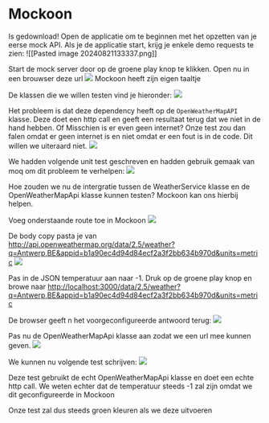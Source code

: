 # Mockoon
Is gedownload!
Open de applicatie om te beginnen met het opzetten van je eerse mock API.
Als je de applicatie start, krijg je enkele demo requests te zien:
![[Pasted image 20240821133337.png]]

Start de mock server door op de groene play knop te klikken. Open nu in een brouwser deze url
![](https://apwt.gitbook.io/~gitbook/image?url=https%3A%2F%2F4058530821-files.gitbook.io%2F%7E%2Ffiles%2Fv0%2Fb%2Fgitbook-legacy-files%2Fo%2Fassets%252Fg-pro-software-testing%252F-MMl6IOPHkFgo4gte-hT%252F-MMl6U3deotVe5pb6GXn%252F6.png%3Fgeneration%3D1606068073743949%26alt%3Dmedia&width=768&dpr=4&quality=100&sign=33d81935&sv=1)
Mockoon heeft zijn eigen taaltje

De klassen die we willen testen vind je hieronder:
![](https://apwt.gitbook.io/~gitbook/image?url=https%3A%2F%2F4058530821-files.gitbook.io%2F%7E%2Ffiles%2Fv0%2Fb%2Fgitbook-legacy-files%2Fo%2Fassets%252Fg-pro-software-testing%252F-MMl6IOPHkFgo4gte-hT%252F-MMl6U3eD0r4WtkzDvjj%252F7.png%3Fgeneration%3D1606068073772952%26alt%3Dmedia&width=768&dpr=4&quality=100&sign=acf240fe&sv=1)

Het probleem is dat deze dependency heeft op de `OpenWeatherMapAPI` klasse. Deze doet een http call en geeft een resultaat terug dat we niet in de hand hebben. Of Misschien is er even geen internet? Onze test zou dan falen omdat er geen internet is en niet omdat er een fout is in de code. Dit willen we uiteraard niet.
![](https://apwt.gitbook.io/~gitbook/image?url=https%3A%2F%2F4058530821-files.gitbook.io%2F%7E%2Ffiles%2Fv0%2Fb%2Fgitbook-legacy-files%2Fo%2Fassets%252Fg-pro-software-testing%252F-MMl6IOPHkFgo4gte-hT%252F-MMl6U3fO8G9e-O2liup%252F8.png%3Fgeneration%3D1606068073831427%26alt%3Dmedia&width=768&dpr=4&quality=100&sign=555eb533&sv=1)

We hadden volgende unit test geschreven en hadden gebruik gemaak van moq om dit probleem te verhelpen:
![](https://apwt.gitbook.io/~gitbook/image?url=https%3A%2F%2F4058530821-files.gitbook.io%2F%7E%2Ffiles%2Fv0%2Fb%2Fgitbook-legacy-files%2Fo%2Fassets%252Fg-pro-software-testing%252F-MMl6IOPHkFgo4gte-hT%252F-MMl6U3gbJBHIythj-fC%252F9.png%3Fgeneration%3D1606068073754311%26alt%3Dmedia&width=768&dpr=4&quality=100&sign=fca6cc37&sv=1)

Hoe zouden we nu de intergratie tussen de WeatherService klasse en de OpenWeatherMapApi klasse kunnen testen? Mockoon kan ons hierbij helpen.

Voeg onderstaande route toe in Mockoon
![](https://apwt.gitbook.io/~gitbook/image?url=https%3A%2F%2F4058530821-files.gitbook.io%2F%7E%2Ffiles%2Fv0%2Fb%2Fgitbook-legacy-files%2Fo%2Fassets%252Fg-pro-software-testing%252F-MMl6IOPHkFgo4gte-hT%252F-MMl6U3hAjjudtvChKvo%252F10.png%3Fgeneration%3D1606068073784706%26alt%3Dmedia&width=768&dpr=4&quality=100&sign=429e03fa&sv=1)

De body copy pasta je van http://api.openweathermap.org/data/2.5/weather?q=Antwerp,BE&appid=b1a90ec4d94d84ecf2a3f2bb634b970d&units=metric
![](https://apwt.gitbook.io/~gitbook/image?url=https%3A%2F%2F4058530821-files.gitbook.io%2F%7E%2Ffiles%2Fv0%2Fb%2Fgitbook-legacy-files%2Fo%2Fassets%252Fg-pro-software-testing%252F-MMl6IOPHkFgo4gte-hT%252F-MMl6U3iMGqEJmX05RMV%252F11.png%3Fgeneration%3D1606068073745675%26alt%3Dmedia&width=768&dpr=4&quality=100&sign=708dfe64&sv=1)

Pas in de JSON temperatuur aan naar -1. Druk op de groene play knop en browe naar [http://localhost:3000/data/2.5/weather?q=Antwerp,BE&appid=b1a90ec4d94d84ecf2a3f2bb634b970d&units=metric](http://localhost:3000/data/2.5/weather?q=Antwerp,BE&appid=b1a90ec4d94d84ecf2a3f2bb634b970d&units=metric)

De browser geeft n het voorgeconfigureerde antwoord terug:
![](https://apwt.gitbook.io/~gitbook/image?url=https%3A%2F%2F4058530821-files.gitbook.io%2F%7E%2Ffiles%2Fv0%2Fb%2Fgitbook-legacy-files%2Fo%2Fassets%252Fg-pro-software-testing%252F-MMl6IOPHkFgo4gte-hT%252F-MMl6U3jMkRZIZ_tqVgj%252F12.png%3Fgeneration%3D1606068073769486%26alt%3Dmedia&width=768&dpr=4&quality=100&sign=25544d1d&sv=1)

Pas nu de OpenWeatherMapApi klasse aan zodat we een url mee kunnen geven.
![](https://apwt.gitbook.io/~gitbook/image?url=https%3A%2F%2F4058530821-files.gitbook.io%2F%7E%2Ffiles%2Fv0%2Fb%2Fgitbook-legacy-files%2Fo%2Fassets%252Fg-pro-software-testing%252F-MMl6IOPHkFgo4gte-hT%252F-MMl6U3kR-W4JEmIXpj9%252F13.png%3Fgeneration%3D1606068073761130%26alt%3Dmedia&width=768&dpr=4&quality=100&sign=365d624b&sv=1)

We kunnen nu volgende test schrijven:
![](https://apwt.gitbook.io/~gitbook/image?url=https%3A%2F%2F4058530821-files.gitbook.io%2F%7E%2Ffiles%2Fv0%2Fb%2Fgitbook-legacy-files%2Fo%2Fassets%252Fg-pro-software-testing%252F-MMl6IOPHkFgo4gte-hT%252F-MMl6U3lRHAapiAxp-G5%252F14.png%3Fgeneration%3D1606068073750545%26alt%3Dmedia&width=768&dpr=4&quality=100&sign=1f521ef4&sv=1)

Deze test gebruikt de echt OpenWeatherMapApi klasse en doet een echte http call. We weten echter dat de temperatuur steeds -1 zal zijn omdat we dit geconfigureerde in Mockoon

Onze test zal dus steeds groen kleuren als we deze uitvoeren